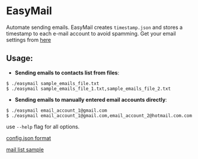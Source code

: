# EasyMail
Automate sending emails. EasyMail creates `timestamp.json` and stores a timestamp to each e-mail account to avoid spamming. Get your email settings from [here](https://emailsettings.email)

## Usage:
- **Sending emails to contacts list from files**:
```console
$ ./easymail sample_emails_file.txt
$ ./easymail sample_emails_file_1.txt,sample_emails_file_2.txt
```

- **Sending emails to manually entered email accounts directly**: 
```console
$ ./easymail email_account_1@gmail.com
$ ./easymail email_account_1@gmail.com,email_account_2@hotmail.com.com
```

use ```--help``` flag for all options.

[config.json format](./sample_config.json)

[mail list sample](./sample_mail_list.txt)